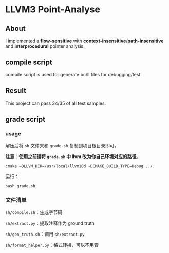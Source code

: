 # LLVM3 Point-Analyse

## About
I implemented a **flow-sensitive** with **context-insensitive**/**path-insensitive** and **interprocedural** pointer analysis.

## compile script
compile script is used for generate bc/ll files for debugging/test

## Result
This project can pass 34/35 of all test samples.

## grade script

### usage

解压后将 `sh` 文件夹和 `grade.sh` 复制到项目根目录即可。

**注意**：**使用之前请将 `grade.sh` 中 llvm 改为你自己环境对应的路径**。

```shell
cmake –DLLVM_DIR=/usr/local/llvm10d -DCMAKE_BUILD_TYPE=Debug ../.
```

运行：

```shell
bash grade.sh
```

### 文件清单

`sh/compile.sh`：生成字节码

`sh/extract.py`：提取注释作为 ground truth

`sh/gen_truth.sh`：调用 `sh/extract.py` 

`sh/format_helper.py`：格式转换，可以不用管
